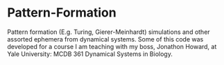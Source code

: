 # Pattern-Formation
Pattern formation (E.g. Turing, Gierer-Meinhardt) simulations and other assorted ephemera from dynamical systems. 
Some of this code was developed for a course I am teaching with my boss, Jonathon Howard, at Yale University: MCDB 361 Dynamical Systems in Biology. 
